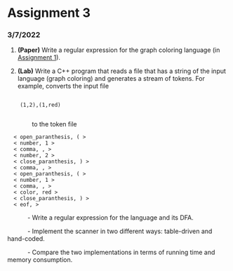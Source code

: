 # Assignment 3

### 3/7/2022

1. **(Paper)** Write a regular expression for the graph coloring language (in [Assignment 1](assignment1.md)).


2. **(Lab)** Write a C++ program that reads a file that has a string of the input language (graph coloring) and generates a stream of tokens. For example, converts the input file

 <pre><code data-trim data-noescape>
    (1,2),(1,red)
  </code></pre>

  &emsp;&emsp;&emsp;&emsp;to the token file

      < open_paranthesis, ( >
      < number, 1 >
      < comma, , >
      < number, 2 >
      < close_paranthesis, ) >
      < comma, , >
      < open_paranthesis, ( >
      < number, 1 >
      < comma, , >
      < color, red >
      < close_paranthesis, ) >
      < eof, >

&emsp;&emsp;&emsp; - Write a regular expression for the language and its DFA.

&emsp;&emsp;&emsp; - Implement the scanner in two different ways: table-driven and hand-coded.

&emsp;&emsp;&emsp; - Compare the two implementations in terms of running time and memory consumption.  
